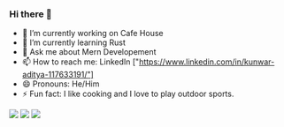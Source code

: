 ### Hi there 👋

- 🔭 I’m currently working on Cafe House
- 🌱 I’m currently learning Rust
- 💬 Ask me about Mern Developement
- 📫 How to reach me: LinkedIn ["https://www.linkedin.com/in/kunwar-aditya-117633191/"]
- 😄 Pronouns: He/Him
- ⚡ Fun fact: I like cooking and I love to play outdoor sports.

<img src="https://github-readme-stats.vercel.app/api/top-langs/?username=Kunwar-Aditya-Codes&langs_count=8&theme=radical">

<img src="https://github-readme-stats.vercel.app/api/wakatime?username=KunwarAdityaCodes&theme=radical" >


<img src="https://github-readme-stats.vercel.app/api?username=Kunwar-Aditya-Codes&show_icons=true&theme=radical">

